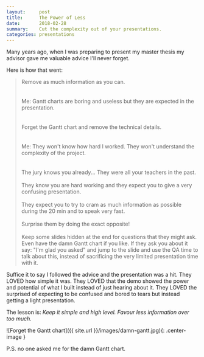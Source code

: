 ```yaml
---
layout:     post
title:      The Power of Less
date:       2018-02-28
summary:    Cut the complexity out of your presentations.
categories: presentations
---
```


Many years ago, when I was preparing to present my master thesis my advisor gave me valuable advice I'll never forget.

Here is how that went:


<blockquote class="blockquote-smaller">
<div class="dialogue-left">
<i class="fa fa-quote-left" aria-hidden="true"></i> Remove as much information as you can.
</div>
<br><br>

<div class="dialogue-right">
<i class="fa fa-angle-right fa-fw" aria-hidden="true"></i>  Me: Gantt charts are boring and useless but they are expected in the presentation.
</div>
<br><br>

<div class="dialogue-left">
<i class="fa fa-quote-left" aria-hidden="true"></i>
Forget the Gantt chart and remove the technical details.
</div>
<br><br>

<div class="dialogue-right">
<i class="fa fa-angle-right fa-fw" aria-hidden="true"></i>   Me: They won't know how hard I worked. They won't understand the complexity of the project.
</div>
<br><br>

<div class="dialogue-left">
<i class="fa fa-quote-left" aria-hidden="true"></i> The jury knows you already... They were all your teachers in the past. 
<br><br>They know you are hard working and they expect you to give a very confusing presentation. 
<br><br>They expect you to try to cram as much information as possible during the 20 min and to speak very fast.
<br><br>Surprise them by doing the exact opposite! 
<br><br>Keep some slides hidden at the end for questions that they might ask.
Even have the damn Gantt chart if you like. 
If they ask you about it say: "I'm glad you asked" and jump to the slide and use the QA time to talk about this, instead of sacrificing the very limited presentation time with it.
</div>
</blockquote>


Suffice it to say I followed the advice and the presentation was a hit. 
They LOVED how simple it was.
They LOVED that the demo showed the power and potential of what I built instead of just hearing about it.
They LOVED the surprised of expecting to be confused and bored to tears but instead getting a light presentation.

The lesson is:
_Keep it simple and high level. Favour less information over too much._

![Forget the Gantt chart]({{ site.url }}/images/damn-gantt.jpg){: .center-image }

P.S. no one asked me for the damn Gantt chart.
